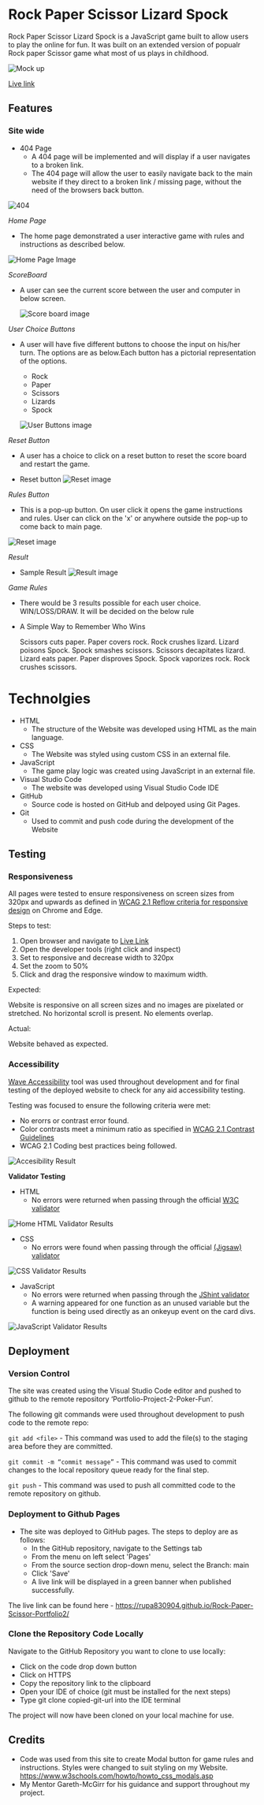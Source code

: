 # Rock Paper Scissor Lizard Spock

Rock Paper Scissor Lizard Spock is a JavaScript game built to allow users to play the online for fun. It was built on an extended version of popualr Rock paper Scissor game what most of us plays in childhood.

![Mock up](docs/multi-device.JPG)

[Live link](https://rupa830904.github.io/Rock-Paper-Scissor-Portfolio2/)

## Features

### Site wide

* 404 Page
    * A 404 page will be implemented and will display if a user navigates to a broken link.
    * The 404 page will allow the user to easily navigate back to the main website if they direct to a broken link / missing page, without the need  of the browsers back button.

![404](docs/404.png)

*Home Page*


- The home page demonstrated a user interactive game with rules and instructions as described below.

![Home Page Image](docs/The-Main-page.JPG)  


*ScoreBoard*

- A user can see the current score between the user and computer in below screen.

  ![Score board image](docs/Sample-scoreboard.JPG)

*User Choice Buttons*

- A user will have five different buttons to choose the input on his/her turn. The options are as below.Each button has a pictorial representation of the options.
  - Rock
  - Paper 
  - Scissors
  - Lizards
  - Spock
  
  ![User Buttons image](docs/User-Buttons.JPG)

*Reset Button*

- A user has a choice to click on a reset button to reset the score board and restart the game.

 - Reset button
 ![Reset image](docs/Reset.JPG)

 *Rules Button*

 - This is a pop-up button. On user click it opens the game instructions and rules. User can click on the 'x' or anywhere outside the pop-up to come back to main page.

  ![Reset image](docs/rules-button.JPG)
  
 *Result*

 - Sample Result
 ![Result image](docs/Reset.JPG)

 *Game Rules*

 - There would be 3 results possible for each user choice. WIN/LOSS/DRAW. It will be decided on the below rule

 - A Simple Way to Remember Who Wins

   Scissors cuts paper.
   Paper covers rock.
   Rock crushes lizard.
   Lizard poisons Spock.
   Spock smashes scissors.
   Scissors decapitates lizard.
   Lizard eats paper.
   Paper disproves Spock.
   Spock vaporizes rock.
   Rock crushes scissors.

# Technolgies

- HTML
  - The structure of the Website was developed using HTML as the main language.
- CSS
  - The Website was styled using custom CSS in an external file.
- JavaScript
  - The game play logic was created using JavaScript in an external file.
- Visual Studio Code
  - The website was developed using Visual Studio Code IDE
- GitHub
  - Source code is hosted on GitHub and delpoyed using Git Pages.
- Git
  - Used to commit and push code during the development of the Website


## Testing

### Responsiveness

All pages were tested to ensure responsiveness on screen sizes from 320px and upwards as defined in [WCAG 2.1 Reflow criteria for responsive design](https://www.w3.org/WAI/WCAG21/Understanding/reflow.html) on Chrome and Edge.

Steps to test:

1. Open browser and navigate to [Live Link](https://rupa830904.github.io/Rock-Paper-Scissor-Portfolio2/)
2. Open the developer tools (right click and inspect)
3. Set to responsive and decrease width to 320px
4. Set the zoom to 50%
5. Click and drag the responsive window to maximum width.

Expected:

Website is responsive on all screen sizes and no images are pixelated or stretched.
No horizontal scroll is present.
No elements overlap.

Actual:

Website behaved as expected.

### Accessibility

[Wave Accessibility](https://wave.webaim.org/) tool was used throughout development and for final testing of the deployed website to check for any aid accessibility testing.

Testing was focused to ensure the following criteria were met:

- No erorrs or contrast error found.
- Color contrasts meet a minimum ratio as specified in [WCAG 2.1 Contrast Guidelines](https://www.w3.org/WAI/WCAG21/Understanding/contrast-minimum.html)
- WCAG 2.1 Coding best practices being followed.

![Accesibility Result](docs/Accebility-test.JPG)

**Validator Testing**

- HTML
  - No errors were returned when passing through the official [W3C validator](https://validator.w3.org)

![Home HTML Validator Results](docs/home_validator-portfolio2.JPG)

- CSS
  - No errors were found when passing through the official [(Jigsaw) validator](https://jigsaw.w3.org)

![CSS Validator Results](docs/CSS-validation-portfolio2.JPG)

- JavaScript
  - No errors were returned when passing through the [JShint validator](https://jshint.com/)
  - A warning appeared for one function as an unused variable but the function is being used directly as an onkeyup event on the card divs.

![JavaScript Validator Results](docs/Jshint-validation.JPG)

## Deployment

### Version Control

The site was created using the Visual Studio Code editor and pushed to github to the remote repository ‘Portfolio-Project-2-Poker-Fun’.

The following git commands were used throughout development to push code to the remote repo:

```git add <file>``` - This command was used to add the file(s) to the staging area before they are committed.

```git commit -m “commit message”``` - This command was used to commit changes to the local repository queue ready for the final step.

```git push``` - This command was used to push all committed code to the remote repository on github.

### Deployment to Github Pages

- The site was deployed to GitHub pages. The steps to deploy are as follows:
  - In the GitHub repository, navigate to the Settings tab
  - From the menu on left select 'Pages'
  - From the source section drop-down menu, select the Branch: main
  - Click 'Save'
  - A live link will be displayed in a green banner when published successfully.

The live link can be found here - https://rupa830904.github.io/Rock-Paper-Scissor-Portfolio2/

### Clone the Repository Code Locally

Navigate to the GitHub Repository you want to clone to use locally:

- Click on the code drop down button
- Click on HTTPS
- Copy the repository link to the clipboard
- Open your IDE of choice (git must be installed for the next steps)
- Type git clone copied-git-url into the IDE terminal

The project will now have been cloned on your local machine for use.

## Credits 


* Code was used from this site to create Modal button for game rules and instructions. Styles were changed to suit styling on my 
  Website. https://www.w3schools.com/howto/howto_css_modals.asp
* My Mentor Gareth-McGirr for his guidance and support throughout my project.
